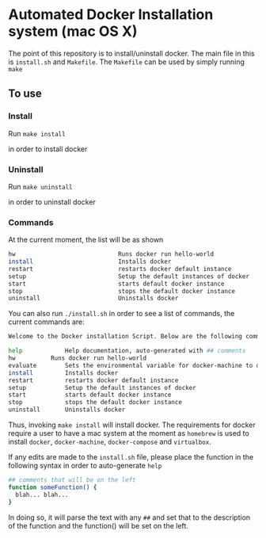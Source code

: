 # Automated Docker Installation system (mac OS X)
The point of this repository is to install/uninstall docker. The main file in this is `install.sh` and `Makefile`. The `Makefile` can be used by simply running `make`


## To use

### Install
Run `make install`

in order to install docker

### Uninstall

Run `make uninstall`

in order to uninstall docker

### Commands
At the current moment, the list will be as shown

```bash
hw                             Runs docker run hello-world
install                        Installs docker
restart                        restarts docker default instance
setup                          Setup the default instances of docker
start                          starts default docker instance
stop                           stops the default docker instance
uninstall                      Uninstalls docker
```

You can also run `./install.sh` in order to see a list of commands, the current commands are:

```bash
Welcome to the Docker installation Script. Below are the following commands: 

help			Help documentation, auto-generated with ## comments
hw			Runs docker run hello-world
evaluate		Sets the environmental variable for docker-machine to default
install			Installs docker
restart			restarts docker default instance
setup			Setup the default instances of docker
start			starts default docker instance
stop			stops the default docker instance
uninstall		Uninstalls docker
```

Thus, invoking `make install` will install docker. The requirements for docker require a user to have a mac system at the moment as `homebrew` is used to install `docker`, `docker-machine`, `docker-compose` and `virtualbox`.


If any edits are made to the `install.sh` file, please place the function in the following syntax in order to auto-generate `help`

```bash
## comments that will be on the left
function someFunction() {
  blah... blah...
}
```

In doing so, it will parse the text with any `##` and set that to the description of the function and the function() will be set on the left.
